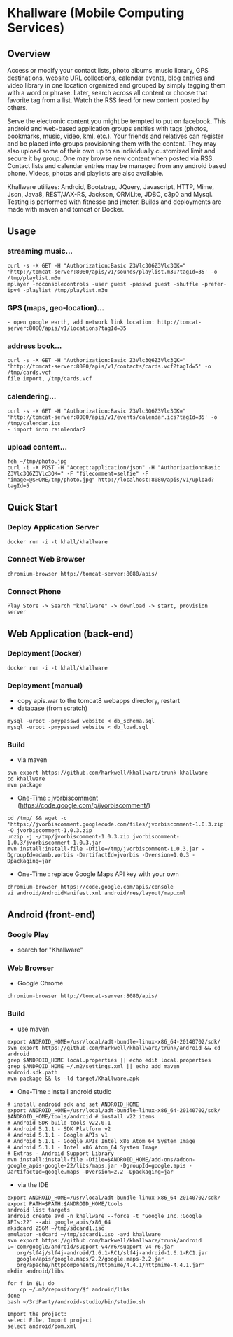 Khallware (Mobile Computing Services)
=================
Overview
---------------
Access or modify your contact lists, photo albums, music library, GPS
destinations, website URL collections, calendar events, blog entries and
video library in one location organized and grouped by simply tagging them
with a word or phrase.  Later, search across all content or choose that
favorite tag from a list.  Watch the RSS feed for new content posted by
others.

Serve the electronic content you might be tempted to put on facebook.  This
android and web-based application groups entities with tags (photos, bookmarks,
music, video, kml, etc.).  Your friends and relatives can register and be placed
into groups provisioning them with the content.  They may also upload some of
their own up to an individually customized limit and secure it by group.  One
may browse new content when posted via RSS.  Contact lists and calendar entries
may be managed from any android based phone.  Videos, photos and playlists are
also available.

Khallware utilizes: Android, Bootstrap, JQuery, Javascript, HTTP, Mime, Json,
Java8, REST/JAX-RS, Jackson, ORMLite, JDBC, c3p0 and Mysql.  Testing is
performed with fitnesse and jmeter.  Builds and deployments are made with
maven and tomcat or Docker.

Usage
---------------
### streaming music...
```shell
curl -s -X GET -H "Authorization:Basic Z3Vlc3Q6Z3Vlc3QK=" 'http://tomcat-server:8080/apis/v1/sounds/playlist.m3u?tagId=35' -o /tmp/playlist.m3u 
mplayer -noconsolecontrols -user guest -passwd guest -shuffle -prefer-ipv4 -playlist /tmp/playlist.m3u
```

### GPS (maps, geo-location)...
```
- open google earth, add network link location: http://tomcat-server:8080/apis/v1/locations?tagId=35
```

### address book...
```shell
curl -s -X GET -H "Authorization:Basic Z3Vlc3Q6Z3Vlc3QK=" 'http://tomcat-server:8080/apis/v1/contacts/cards.vcf?tagId=5' -o /tmp/cards.vcf
file import, /tmp/cards.vcf
```

### calendering...
```shell
curl -s -X GET -H "Authorization:Basic Z3Vlc3Q6Z3Vlc3QK=" 'http://tomcat-server:8080/apis/v1/events/calendar.ics?tagId=35' -o /tmp/calendar.ics
- import into rainlendar2
```

### upload content...
```shell
feh ~/tmp/photo.jpg
curl -i -X POST -H "Accept:application/json" -H "Authorization:Basic Z3Vlc3Q6Z3Vlc3QK=" -F "filecomment=selfie" -F "image=@$HOME/tmp/photo.jpg" http://localhost:8080/apis/v1/upload?tagId=5
```

Quick Start
---------------
### Deploy Application Server
```shell
docker run -i -t khall/khallware
```

### Connect Web Browser
```shell
chromium-browser http://tomcat-server:8080/apis/
```

### Connect Phone
```shell
Play Store -> Search "khallware" -> download -> start, provision server
```


Web Application (back-end)
---------------
### Deployment (Docker)
```shell
docker run -i -t khall/khallware
```

### Deployment (manual)
* copy apis.war to the tomcat8 webapps directory, restart
* database (from scratch)
```shell
mysql -uroot -pmypasswd website < db_schema.sql
mysql -uroot -pmypasswd website < db_load.sql
```

### Build
* via maven
```shell
svn export https://github.com/harkwell/khallware/trunk khallware
cd khallware
mvn package
```

* One-Time : jvorbiscomment (https://code.google.com/p/jvorbiscomment/)
```shell
cd /tmp/ && wget -c 'https://jvorbiscomment.googlecode.com/files/jvorbiscomment-1.0.3.zip' -O jvorbiscomment-1.0.3.zip
unzip -j ~/tmp/jvorbiscomment-1.0.3.zip jvorbiscomment-1.0.3/jvorbiscomment-1.0.3.jar
mvn install:install-file -Dfile=/tmp/jvorbiscomment-1.0.3.jar -DgroupId=adamb.vorbis -DartifactId=jvorbis -Dversion=1.0.3 -Dpackaging=jar
```
* One-Time : replace Google Maps API key with your own
```shell
chromium-browser https://code.google.com/apis/console
vi android/AndroidManifest.xml android/res/layout/map.xml
```

Android (front-end)
---------------
### Google Play
* search for "Khallware"

### Web Browser
* Google Chrome
```shell
chromium-browser http://tomcat-server:8080/apis/
```

### Build
* use maven
```shell
export ANDROID_HOME=/usr/local/adt-bundle-linux-x86_64-20140702/sdk/
svn export https://github.com/harkwell/khallware/trunk/android && cd android
grep $ANDROID_HOME local.properties || echo edit local.properties
grep $ANDROID_HOME ~/.m2/settings.xml || echo add maven android.sdk.path
mvn package && ls -ld target/Khallware.apk
```

* One-Time : install android studio
```shell
# install android sdk and set ANDROID_HOME
export ANDROID_HOME=/usr/local/adt-bundle-linux-x86_64-20140702/sdk/
$ANDROID_HOME/tools/android # install v22 items
# Android SDK build-tools v22.0.1
# Android 5.1.1 - SDK Platform v2
# Android 5.1.1 - Google APIs v1
# Android 5.1.1 - Google APIs Intel x86 Atom_64 System Image
# Android 5.1.1 - Intel x86 Atom_64 System Image
# Extras - Android Support Library
mvn install:install-file -Dfile=$ANDROID_HOME/add-ons/addon-google_apis-google-22/libs/maps.jar -DgroupId=google.apis -DartifactId=google.maps -Dversion=2.2 -Dpackaging=jar
```

* via the IDE
```shell
export ANDROID_HOME=/usr/local/adt-bundle-linux-x86_64-20140702/sdk/
export PATH=$PATH:$ANDROID_HOME/tools
android list targets
android create avd -n khallware --force -t "Google Inc.:Google APIs:22" --abi google_apis/x86_64
mksdcard 256M ~/tmp/sdcard1.iso
emulator -sdcard ~/tmp/sdcard1.iso -avd khallware
svn export https://github.com/harkwell/khallware/trunk/android 
L='com/google/android/support-v4/r6/support-v4-r6.jar
   org/slf4j/slf4j-android/1.6.1-RC1/slf4j-android-1.6.1-RC1.jar
   google/apis/google.maps/2.2/google.maps-2.2.jar
   org/apache/httpcomponents/httpmime/4.4.1/httpmime-4.4.1.jar'
mkdir android/libs

for f in $L; do
    cp ~/.m2/repository/$f android/libs
done
bash ~/3rdParty/android-studio/bin/studio.sh

Import the project:
select File, Import project
select android/pom.xml
```
